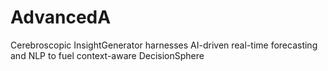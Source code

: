 # AdvancedA
Cerebroscopic InsightGenerator harnesses AI-driven real-time forecasting and NLP to fuel context-aware DecisionSphere
